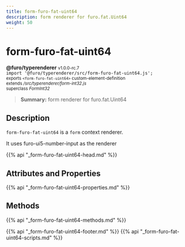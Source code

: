 ```yaml
---
title: form-furo-fat-uint64
description: form renderer for furo.fat.Uint64
weight: 50
---
```


# form-furo-fat-uint64
**@furo/typerenderer** <small>v1.0.0-rc.7</small>
<br>`import '@furo/typerenderer/src/form-furo-fat-uint64.js';`<small>
<br>exports `<form-furo-fat-uint64>` custom-element-definition
<br>extends */src/typerenderer/form-int32.js*
<br>superclass *FormInt32*</small>

> **Summary:** form renderer for furo.fat.Uint64

## Description

`form-furo-fat-uint64` is a `form` context renderer.

It uses furo-ui5-number-input as the renderer

{{% api "_form-furo-fat-uint64-head.md" %}}

## Attributes and Properties
{{% api "_form-furo-fat-uint64-properties.md" %}}



## Methods
{{% api "_form-furo-fat-uint64-methods.md" %}}





{{% api "_form-furo-fat-uint64-footer.md" %}}
{{% api "_form-furo-fat-uint64-scripts.md" %}}
